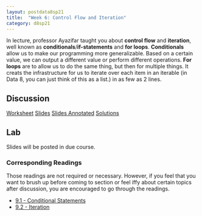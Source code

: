 ```yaml
---
layout: postdata8sp21
title:  "Week 6: Control Flow and Iteration"
category: d8sp21
---
```


In lecture, professor Ayazifar taught you about **control flow** and **iteration**, well known as **conditionals**/**if-statements** and **for loops**. **Conditionals** allow us to make our programming more generalizable. Based on a certain value, we can output a different value or perform different operations. **For loops** are to allow us to do the same thing, but then for multiple things. It creats the infrastructure for us to iterate over each item in an iterable (in Data 8, you can just think of this as a list.) in as few as 2 lines.

## Discussion

[Worksheet](https://docs.google.com/document/d/1tzBR9Hh79bwoOrvYg3nikGWkR5qudlPeeeWBwqph438/edit?usp=sharing)
[Slides](/assets/docs/d8-sp21-dis06.pdf)
[Slides Annotated](/)
[Solutions](http://data8.org/sp21/)

## Lab

Slides will be posted in due course.

### Corresponding Readings

Those readings are not required or necessary. However, if you feel that you want to brush up before coming to section or feel iffy about certain topics after discussion, you are encouraged to go through the readings.

- [9.1 - Conditional Statements](https://www.inferentialthinking.com/chapters/09/1/Conditional_Statements.html)
- [9.2 - Iteration](https://www.inferentialthinking.com/chapters/09/2/Iteration.html)


